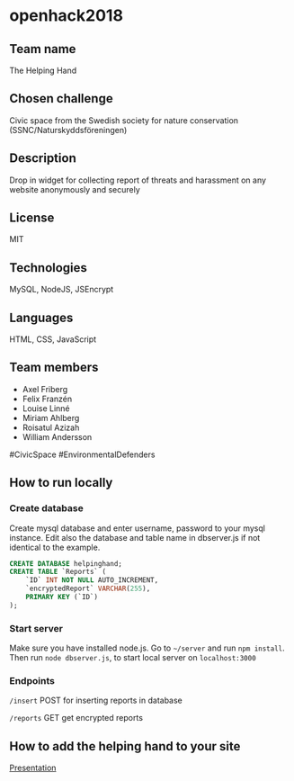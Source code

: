 # openhack2018

## Team name
The Helping Hand

## Chosen challenge
Civic space from the Swedish society for nature conservation (SSNC/Naturskyddsföreningen)

## Description
Drop in widget for collecting report of threats and harassment on any website anonymously and securely

## License
MIT

## Technologies
MySQL, NodeJS, JSEncrypt

## Languages
HTML, CSS, JavaScript

## Team members
* Axel Friberg
* Felix Franzén 
* Louise Linné 
* Miriam Ahlberg 
* Roisatul Azizah 
* William Andersson

#CivicSpace
#EnvironmentalDefenders


## How to run locally
### Create database
Create mysql database and enter username, password to your mysql instance. Edit also the database and table name in dbserver.js if not identical to the example.

```sql
CREATE DATABASE helpinghand;
CREATE TABLE `Reports` (
	`ID` INT NOT NULL AUTO_INCREMENT,
	`encryptedReport` VARCHAR(255),
	PRIMARY KEY (`ID`)
);
```

### Start server
Make sure you have installed node.js.
Go to `~/server` and run `npm install`.
Then run `node dbserver.js`, to start local server on `localhost:3000`

### Endpoints
`/insert` POST for inserting reports in database

`/reports` GET get encrypted reports

## How to add the helping hand to your site


[Presentation](https://docs.google.com/presentation/d/1twS3HQCtWpYRTG477UpFG1ez8Sij0Vri6w2kSIZ9Ghc/edit#slide=id.g35f391192_00)

